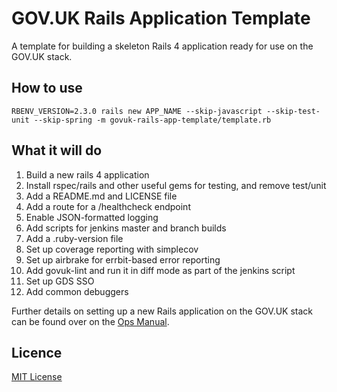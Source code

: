 # GOV.UK Rails Application Template

A template for building a skeleton Rails 4 application ready for use on the
GOV.UK stack.

## How to use

```shell
RBENV_VERSION=2.3.0 rails new APP_NAME --skip-javascript --skip-test-unit --skip-spring -m govuk-rails-app-template/template.rb
```

## What it will do

1. Build a new rails 4 application
2. Install rspec/rails and other useful gems for testing, and remove test/unit
3. Add a README.md and LICENSE file
4. Add a route for a /healthcheck endpoint
5. Enable JSON-formatted logging
6. Add scripts for jenkins master and branch builds
7. Add a .ruby-version file
8. Set up coverage reporting with simplecov
9. Set up airbrake for errbit-based error reporting
10. Add govuk-lint and run it in diff mode as part of the jenkins script
11. Set up GDS SSO
12. Add common debuggers

Further details on setting up a new Rails application on the GOV.UK stack can be
found over on the [Ops Manual](https://github.gds/pages/gds/opsmanual/infrastructure/howto/setting-up-new-rails-app.html).

## Licence

[MIT License](LICENSE)

